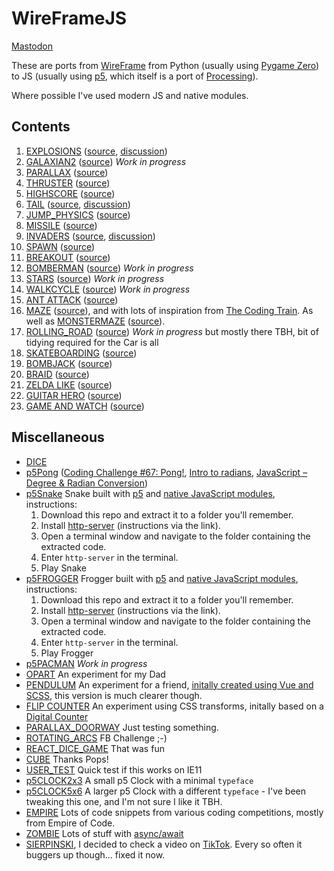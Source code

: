 # WireFrameJS

<a rel="me" href="https://social.vivaldi.net/@dominicmyers">Mastodon</a>

These are ports from [WireFrame](https://wireframe.raspberrypi.org/) from Python (usually using [Pygame Zero](https://pygame-zero.readthedocs.io/)) to JS (usually using [p5](https://p5js.org/), which itself is a port of [Processing](https://processing.org/)). 

Where possible I've used modern JS and native modules.

## Contents

1. [EXPLOSIONS](https://annoyingmouse.js.org/WireFrameJS/001-EXPLOSIONS/) ([source](https://github.com/Wireframe-Magazine/Wireframe-1), [discussion](http://drmsite.blogspot.com/2019/03/p5-explosions.html))
2. [GALAXIAN2](https://annoyingmouse.js.org/WireFrameJS/002-GALAXIAN2/) ([source](https://github.com/Wireframe-Magazine/Wireframe-2)) _Work in progress_  
3. [PARALLAX](https://annoyingmouse.js.org/WireFrameJS/003-PARALLAX/) ([source](https://github.com/Wireframe-Magazine/Wireframe-3))
4. [THRUSTER](https://annoyingmouse.js.org/WireFrameJS/004-THRUSTER/) ([source](https://github.com/Wireframe-Magazine/Wireframe-4))
5. [HIGHSCORE](https://annoyingmouse.js.org/WireFrameJS/005-HIGHSCORE/) ([source](https://github.com/Wireframe-Magazine/Wireframe-5))
6. [TAIL](https://annoyingmouse.js.org/WireFrameJS/006-TAIL/) ([source](https://github.com/Wireframe-Magazine/Wireframe-6), [discussion](http://drmsite.blogspot.com/2019/03/p5-tail.html))
7. [JUMP_PHYSICS](https://annoyingmouse.js.org/WireFrameJS/007-JUMP_PHYSICS/) ([source](https://github.com/Wireframe-Magazine/Wireframe-7))
8. [MISSILE](https://annoyingmouse.js.org/WireFrameJS/008-MISSILE/) ([source](https://github.com/Wireframe-Magazine/Wireframe-8))
9. [INVADERS](https://annoyingmouse.js.org/WireFrameJS/009-INVADERS/) ([source](https://github.com/Wireframe-Magazine/Wireframe-9), [discussion](http://drmsite.blogspot.com/2019/04/p5-invader.html))
10. [SPAWN](https://annoyingmouse.js.org/WireFrameJS/010-SPAWN/) ([source](https://github.com/Wireframe-Magazine/Wireframe-10))
11. [BREAKOUT](https://annoyingmouse.js.org/WireFrameJS/011-BREAKOUT/) ([source](https://github.com/Wireframe-Magazine/Wireframe-11))
12. [BOMBERMAN](https://annoyingmouse.js.org/WireFrameJS/012-BOMBERMAN/) ([source](https://github.com/Wireframe-Magazine/Wireframe-12)) _Work in progress_
13. [STARS](https://annoyingmouse.js.org/WireFrameJS/013-STARS/) ([source](https://github.com/Wireframe-Magazine/Wireframe-13)) _Work in progress_
14. [WALKCYCLE](https://annoyingmouse.js.org/WireFrameJS/014-WALKCYCLE/) ([source](https://github.com/Wireframe-Magazine/Wireframe-14)) _Work in progress_
15. [ANT ATTACK](https://annoyingmouse.js.org/WireFrameJS/015-ANT_ATTACK/) ([source](https://github.com/Wireframe-Magazine/Wireframe-15))
18. [MAZE](https://annoyingmouse.js.org/WireFrameJS/018-MAZE/) ([source](https://github.com/Wireframe-Magazine/Wireframe18/tree/master/maze-algorithms)), and with lots of inspiration from [The Coding Train](https://www.youtube.com/watch?v=HyK_Q5rrcr4). As well as [MONSTERMAZE](https://annoyingmouse.js.org/WireFrameJS/018-MONSTERMAZE/) ([source](https://github.com/Wireframe-Magazine/Wireframe18/tree/master/source-code)).
31. [ROLLING_ROAD](https://annoyingmouse.js.org/WireFrameJS/031-ROLLING_ROAD/) ([source](https://github.com/Wireframe-Magazine/Wireframe-31)) _Work in progress_ but mostly there TBH, bit of tidying required for the Car is all
58. [SKATEBOARDING](https://annoyingmouse.js.org/WireFrameJS/058-SKATEBOARDING/) ([source](https://github.com/Wireframe-Magazine/Wireframe-58/tree/main/source-code-skateboarding))
59. [BOMBJACK](https://annoyingmouse.js.org/WireFrameJS/059-BOMBJACK/) ([source](https://github.com/Wireframe-Magazine/Wireframe-59/tree/main/bombjack-source-code))
60. [BRAID](https://annoyingmouse.js.org/WireFrameJS/060-BRAID/) ([source](https://github.com/Wireframe-Magazine/Wireframe-60/tree/main/source-code-braid))
61. [ZELDA LIKE](https://annoyingmouse.js.org/WireFrameJS/061-ZELDA_LIKE/) ([source](https://github.com/Wireframe-Magazine/Wireframe-61/tree/main/zelda-like))
62. [GUITAR HERO](https://annoyingmouse.js.org/WireFrameJS/062-GUITAR_HERO/) ([source](https://github.com/Wireframe-Magazine/Wireframe-63/tree/main/source-code-game-and-watch))
63. [GAME AND WATCH](https://annoyingmouse.js.org/WireFrameJS/063-GAME_AND_WATCH/) ([source](https://github.com/Wireframe-Magazine/Wireframe-62/tree/main/guitar-hero-source-code)) 

## Miscellaneous

- [DICE](https://annoyingmouse.js.org/WireFrameJS/000-MISCELLANEOUS/DICE/)
- [p5Pong](https://annoyingmouse.js.org/WireFrameJS/000-MISCELLANEOUS/p5PONG/) ([Coding Challenge #67: Pong!](https://www.youtube.com/watch?v=IIrC5Qcb2G4), [Intro to radians](https://www.khanacademy.org/math/algebra2/trig-functions/intro-to-radians-alg2/v/introduction-to-radians), [JavaScript – Degree & Radian Conversion](http://cwestblog.com/2012/11/12/javascript-degree-and-radian-conversion/))
- [p5Snake](https://annoyingmouse.js.org/WireFrameJS/000-MISCELLANEOUS/p5SNAKE/) Snake built with [p5](https://p5js.org/) and [native JavaScript modules](https://developer.mozilla.org/en-US/docs/Web/JavaScript/Reference/Statements/import), instructions:
  1. Download this repo and extract it to a folder you'll remember. 
  2. Install [http-server](https://github.com/indexzero/http-server) (instructions via the link).
  3. Open a terminal window and navigate to the folder containing the extracted code.
  4. Enter `http-server` in the terminal.
  5. Play Snake
- [p5FROGGER](https://annoyingmouse.js.org/WireFrameJS/000-MISCELLANEOUS/p5FROGGER/) Frogger built with [p5](https://p5js.org/) and [native JavaScript modules](https://developer.mozilla.org/en-US/docs/Web/JavaScript/Reference/Statements/import), instructions:
  1. Download this repo and extract it to a folder you'll remember. 
  2. Install [http-server](https://github.com/indexzero/http-server) (instructions via the link).
  3. Open a terminal window and navigate to the folder containing the extracted code.
  4. Enter `http-server` in the terminal.
  5. Play Frogger  
- [p5PACMAN](https://annoyingmouse.js.org/WireFrameJS/000-MISCELLANEOUS/p5PACMAN/) _Work in progress_  
- [OPART](https://annoyingmouse.js.org/WireFrameJS/000-MISCELLANEOUS/OPART/) An experiment for my Dad  
- [PENDULUM](https://annoyingmouse.js.org/WireFrameJS/000-MISCELLANEOUS/PENDULUM/) An experiment for a friend, [initally created using Vue and SCSS](https://annoyingmouse.js.org/WireFrameJS/000-MISCELLANEOUS/PENDULUM/old.html), this version is much clearer though.
- [FLIP COUNTER](https://annoyingmouse.js.org/WireFrameJS/000-MISCELLANEOUS/COUNTER/) An experiment using CSS transforms, initally based on a [Digital Counter](https://repl.it/@annoyingmouse/Digital-Counter)
- [PARALLAX_DOORWAY](https://annoyingmouse.js.org/WireFrameJS/000-MISCELLANEOUS/PARALLAX_DOORWAY/) Just testing something.
- [ROTATING_ARCS](https://annoyingmouse.js.org/WireFrameJS/000-MISCELLANEOUS/ROTATING_ARCS/) FB Challenge ;-)
- [REACT_DICE_GAME](https://annoyingmouse.js.org/WireFrameJS/000-MISCELLANEOUS/REACT_DICE_GAME/) That was fun
- [CUBE](https://annoyingmouse.js.org/WireFrameJS/000-MISCELLANEOUS/CUBE/) Thanks Pops!
- [USER_TEST](https://annoyingmouse.js.org/WireFrameJS/000-MISCELLANEOUS/USER_TEST/) Quick test if this works on IE11
- [p5CLOCK2x3](https://annoyingmouse.js.org/WireFrameJS/000-MISCELLANEOUS/p5CLOCK2x3/) A small p5 Clock with a minimal `typeface`
- [p5CLOCK5x6](https://annoyingmouse.js.org/WireFrameJS/000-MISCELLANEOUS/p5CLOCK5x6/) A larger p5 Clock with a different `typeface` - I've been tweaking this one, and I'm not sure I like it TBH.
- [EMPIRE](https://annoyingmouse.js.org/WireFrameJS/000-MISCELLANEOUS/EMPIRE/) Lots of code snippets from various coding competitions, mostly from Empire of Code.
- [ZOMBIE](https://annoyingmouse.js.org/WireFrameJS/000-MISCELLANEOUS/ZOMBIE/) Lots of stuff with [async/await](https://nodejs.dev/learn/modern-asynchronous-javascript-with-async-and-await)
- [SIERPINSKI](https://annoyingmouse.js.org/WireFrameJS/000-MISCELLANEOUS/SIERPINSKI/), I decided to check a video on [TikTok](https://vm.tiktok.com/ZMFJCm8Rh/). Every so often it buggers up though... fixed it now.